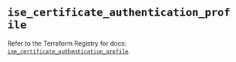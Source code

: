 # `ise_certificate_authentication_profile`

Refer to the Terraform Registry for docs: [`ise_certificate_authentication_profile`](https://registry.terraform.io/providers/ciscodevnet/ise/0.2.11/docs/resources/certificate_authentication_profile).
